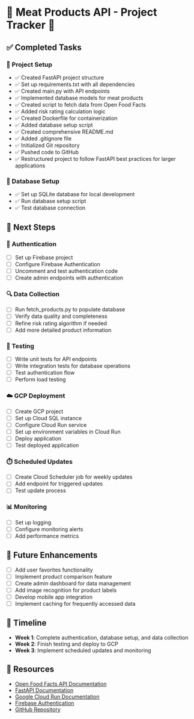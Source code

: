# 🥩 Meat Products API - Project Tracker 🥩

## ✅ Completed Tasks

### 🚀 Project Setup
- ✅ Created FastAPI project structure
- ✅ Set up requirements.txt with all dependencies
- ✅ Created main.py with API endpoints
- ✅ Implemented database models for meat products
- ✅ Created script to fetch data from Open Food Facts
- ✅ Added risk rating calculation logic
- ✅ Created Dockerfile for containerization
- ✅ Added database setup script
- ✅ Created comprehensive README.md
- ✅ Added .gitignore file
- ✅ Initialized Git repository
- ✅ Pushed code to GitHub
- ✅ Restructured project to follow FastAPI best practices for larger applications

### 💾 Database Setup
- ✅ Set up SQLite database for local development
- ✅ Run database setup script
- ✅ Test database connection

## 📝 Next Steps

### 🔐 Authentication
- [ ] Set up Firebase project
- [ ] Configure Firebase Authentication
- [ ] Uncomment and test authentication code
- [ ] Create admin endpoints with authentication

### 🔍 Data Collection
- [ ] Run fetch_products.py to populate database
- [ ] Verify data quality and completeness
- [ ] Refine risk rating algorithm if needed
- [ ] Add more detailed product information

### 🧪 Testing
- [ ] Write unit tests for API endpoints
- [ ] Write integration tests for database operations
- [ ] Test authentication flow
- [ ] Perform load testing

### ☁️ GCP Deployment
- [ ] Create GCP project
- [ ] Set up Cloud SQL instance
- [ ] Configure Cloud Run service
- [ ] Set up environment variables in Cloud Run
- [ ] Deploy application
- [ ] Test deployed application

### ⏱️ Scheduled Updates
- [ ] Create Cloud Scheduler job for weekly updates
- [ ] Add endpoint for triggered updates
- [ ] Test update process

### 📊 Monitoring
- [ ] Set up logging
- [ ] Configure monitoring alerts
- [ ] Add performance metrics

## 🔮 Future Enhancements
- [ ] Add user favorites functionality
- [ ] Implement product comparison feature
- [ ] Create admin dashboard for data management
- [ ] Add image recognition for product labels
- [ ] Develop mobile app integration
- [ ] Implement caching for frequently accessed data

## 📅 Timeline
- **Week 1**: Complete authentication, database setup, and data collection
- **Week 2**: Finish testing and deploy to GCP
- **Week 3**: Implement scheduled updates and monitoring

## 🔗 Resources
- [Open Food Facts API Documentation](https://world.openfoodfacts.org/data/data-fields.txt)
- [FastAPI Documentation](https://fastapi.tiangolo.com/)
- [Google Cloud Run Documentation](https://cloud.google.com/run/docs)
- [Firebase Authentication](https://firebase.google.com/docs/auth)
- [GitHub Repository](https://github.com/PPSpiderman/meat-products-api) 